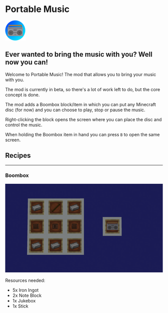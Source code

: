 # Portable Music
<img src="resources/PortableMusic.png" alt="drawing" width="64"/>

## Ever wanted to bring the music with you? Well now you can!


Welcome to Portable Music! The mod that allows you to bring your music with you.

The mod is currently in beta, so there's a lot of work left to do, but the core concept is done.



The mod adds a Boombox block/item in which you can put any Minecraft disc (for now) and you can choose to play, stop or pause the music.

Right-clicking the block opens the screen where you can place the disc and control the music.

When holding the Boombox item in hand you can press `B` to open the same screen.


## Recipes
---

### Boombox

<img src="resources/boombox-recipe.png" alt="drawing"/>

Resources needed:
 - 5x Iron Ingot
 - 2x Note Block
 - 1x Jukebox
 - 1x Stick
